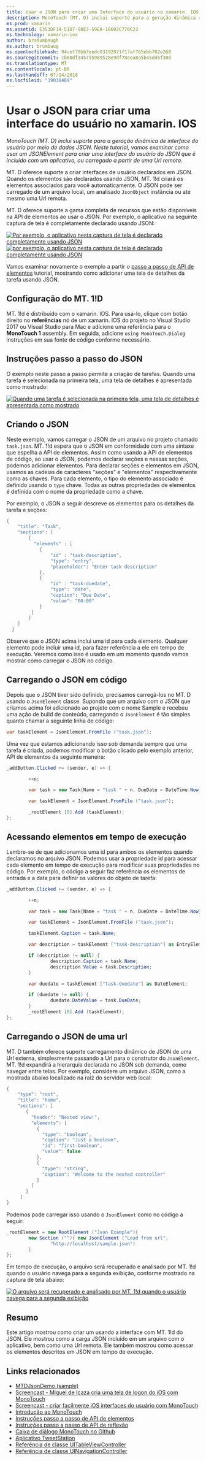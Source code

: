 ```yaml
---
title: Usar o JSON para criar uma Interface do usuário no xamarin. IOS
description: MonoTouch (MT. D) inclui suporte para a geração dinâmica de interface do usuário por meio de dados JSON. Neste tutorial, vamos examinar como usar um JSONElement para criar uma interface do usuário do JSON que é incluído com um aplicativo, ou carregado a partir de uma Url remota.
ms.prod: xamarin
ms.assetid: E353DF14-51D7-98E3-59EA-16683C770C23
ms.technology: xamarin-ios
author: bradumbaugh
ms.author: brumbaug
ms.openlocfilehash: 94cef78bb7eedc03192071f17af765ebb702e260
ms.sourcegitcommit: cb80df345795989528e9df78eea8a5b45d45f308
ms.translationtype: MT
ms.contentlocale: pt-BR
ms.lasthandoff: 07/14/2018
ms.locfileid: "39038489"
---
```

# <a name="using-json-to-create-a-user-interface-in-xamarinios"></a>Usar o JSON para criar uma interface do usuário no xamarin. IOS

_MonoTouch (MT. D) inclui suporte para a geração dinâmica de interface do usuário por meio de dados JSON. Neste tutorial, vamos examinar como usar um JSONElement para criar uma interface do usuário do JSON que é incluído com um aplicativo, ou carregado a partir de uma Url remota._

MT. D oferece suporte a criar interfaces de usuário declarados em JSON. Quando os elementos são declarados usando JSON, MT. 1!d criará os elementos associados para você automaticamente. O JSON pode ser carregado de um arquivo local, um analisado `JsonObject` instância ou até mesmo uma Url remota.

MT. D oferece suporte a gama completa de recursos que estão disponíveis na API de elementos ao usar o JSON. Por exemplo, o aplicativo na seguinte captura de tela é completamente declarado usando JSON:

[![](json-element-walkthrough-images/01-load-from-file.png "Por exemplo, o aplicativo nesta captura de tela é declarado completamente usando JSON")](json-element-walkthrough-images/01-load-from-file.png#lightbox) [![](json-element-walkthrough-images/01-load-from-file.png "por exemplo, o aplicativo nesta captura de tela é declarado completamente usando JSON")](json-element-walkthrough-images/01-load-from-file.png#lightbox)

Vamos examinar novamente o exemplo a partir o [passo a passo de API de elementos](~/ios/user-interface/monotouch.dialog/elements-api-walkthrough.md) tutorial, mostrando como adicionar uma tela de detalhes da tarefa usando JSON.

## <a name="setting-up-mtd"></a>Configuração do MT. 1!D

MT. 1!d é distribuído com o xamarin. IOS. Para usá-lo, clique com botão direito no **referências** nó de um xamarin. IOS do projeto no Visual Studio 2017 ou Visual Studio para Mac e adicione uma referência para o **MonoTouch 1** assembly. Em seguida, adicione `using MonoTouch.Dialog` instruções em sua fonte de código conforme necessário.

## <a name="json-walkthrough"></a>Instruções passo a passo do JSON

O exemplo neste passo a passo permite a criação de tarefas. Quando uma tarefa é selecionada na primeira tela, uma tela de detalhes é apresentada como mostrado:

 [![](json-element-walkthrough-images/03-task-list.png "Quando uma tarefa é selecionada na primeira tela, uma tela de detalhes é apresentada como mostrado")](json-element-walkthrough-images/03-task-list.png#lightbox)

## <a name="creating-the-json"></a>Criando o JSON

Neste exemplo, vamos carregar o JSON de um arquivo no projeto chamado `task.json`. MT. 1!d espera que o JSON em conformidade com uma sintaxe que espelha a API de elementos. Assim como usando a API de elementos de código, ao usar o JSON, podemos declarar seções e nessas seções, podemos adicionar elementos. Para declarar seções e elementos em JSON, usamos as cadeias de caracteres "seções" e "elementos" respectivamente como as chaves. Para cada elemento, o tipo do elemento associado é definido usando o `type` chave. Todas as outras propriedades de elementos é definida com o nome da propriedade como a chave.

Por exemplo, o JSON a seguir descreve os elementos para os detalhes da tarefa e seções:

```csharp
{
    "title": "Task",
    "sections": [
        {
          "elements" : [
            {
                "id" : "task-description",
                "type": "entry",
                "placeholder": "Enter task description"
            },
            {
                "id" : "task-duedate",
                "type": "date",
                "caption": "Due Date",
                "value": "00:00"
            }
         ]
        }
    ]
  }
```

Observe que o JSON acima inclui uma id para cada elemento. Qualquer elemento pode incluir uma id, para fazer referência a ele em tempo de execução. Veremos como isso é usado em um momento quando vamos mostrar como carregar o JSON no código.

## <a name="loading-the-json-in-code"></a>Carregando o JSON em código

Depois que o JSON tiver sido definido, precisamos carregá-los no MT. D usando o `JsonElement` classe. Supondo que um arquivo com o JSON que criamos acima foi adicionado ao projeto com o nome Sample e recebeu uma ação de build de conteúdo, carregando o `JsonElement` é tão simples quanto chamar a seguinte linha de código:

```csharp
var taskElement = JsonElement.FromFile ("task.json");
```

Uma vez que estamos adicionando isso sob demanda sempre que uma tarefa é criada, podemos modificar o botão clicado pelo exemplo anterior, API de elementos da seguinte maneira:

```csharp
_addButton.Clicked += (sender, e) => {

        ++n;

        var task = new Task{Name = "task " + n, DueDate = DateTime.Now};

        var taskElement = JsonElement.FromFile ("task.json");

        _rootElement [0].Add (taskElement);
};
```

## <a name="accessing-elements-at-runtime"></a>Acessando elementos em tempo de execução

Lembre-se de que adicionamos uma id para ambos os elementos quando declaramos no arquivo JSON. Podemos usar a propriedade id para acessar cada elemento em tempo de execução para modificar suas propriedades no código. Por exemplo, o código a seguir faz referência os elementos de entrada e a data para definir os valores do objeto de tarefa:

```csharp
_addButton.Clicked += (sender, e) => {

        ++n;

        var task = new Task{Name = "task " + n, DueDate = DateTime.Now};

        var taskElement = JsonElement.FromFile ("task.json");

        taskElement.Caption = task.Name;

        var description = taskElement ["task-description"] as EntryElement;

        if (description != null) {
                description.Caption = task.Name;
                description.Value = task.Description;       
        }

        var duedate = taskElement ["task-duedate"] as DateElement;

        if (duedate != null) {                
                duedate.DateValue = task.DueDate;
        }
        _rootElement [0].Add (taskElement);
};
```

## <a name="loading-json-from-a-url"></a>Carregando o JSON de uma url

MT. D também oferece suporte carregamento dinâmico de JSON de uma Url externa, simplesmente passando a Url para o construtor do `JsonElement`. MT. 1!d expandirá a hierarquia declarada no JSON sob demanda, como navegar entre telas. Por exemplo, considere um arquivo JSON, como a mostrada abaixo localizado na raiz do servidor web local:

```csharp
{
    "type": "root",
    "title": "home",
    "sections": [
       {
         "header": "Nested view!",
         "elements": [
           {
             "type": "boolean",
             "caption": "Just a boolean",
             "id": "first-boolean",
             "value": false
           },
           {
             "type": "string",
             "caption": "Welcome to the nested controller"
           }
         ]
       }
     ]
}
```

Podemos pode carregar isso usando o `JsonElement` como no código a seguir:

```csharp
_rootElement = new RootElement ("Json Example"){
        new Section (""){ new JsonElement ("Load from url",
                "http://localhost/sample.json")
        }
};
```

Em tempo de execução, o arquivo será recuperado e analisado por MT. 1!d quando o usuário navega para a segunda exibição, conforme mostrado na captura de tela abaixo:

 [![](json-element-walkthrough-images/04-json-web-example.png "O arquivo será recuperado e analisado por MT. 1!d quando o usuário navega para a segunda exibição")](json-element-walkthrough-images/04-json-web-example.png#lightbox)

## <a name="summary"></a>Resumo

Este artigo mostrou como criar um usando a interface com MT. 1!d do JSON. Ele mostrou como a carga JSON incluído em um arquivo com o aplicativo, bem como uma Url remota. Ele também mostrou como acessar os elementos descritos em JSON em tempo de execução.

## <a name="related-links"></a>Links relacionados

- [MTDJsonDemo (sample)](https://developer.xamarin.com/samples/MTDJsonDemo/)
- [Screencast - Miguel de Icaza cria uma tela de logon do iOS com MonoTouch](http://youtu.be/3butqB1EG0c)
- [Screencast - criar facilmente iOS interfaces do usuário com MonoTouch](http://youtu.be/j7OC5r8ZkYg)
- [Introdução ao MonoTouch](~/ios/user-interface/monotouch.dialog/index.md)
- [Instruções passo a passo de API de elementos](~/ios/user-interface/monotouch.dialog/elements-api-walkthrough.md)
- [Instruções passo a passo de API de reflexão](~/ios/user-interface/monotouch.dialog/reflection-api-walkthrough.md)
- [Caixa de diálogo MonoTouch no Github](https://github.com/migueldeicaza/MonoTouch.Dialog)
- [Aplicativo TweetStation](https://github.com/migueldeicaza/TweetStation)
- [Referência de classe UITableViewController](http://developer.apple.com/library/ios/#DOCUMENTATION/UIKit/Reference/UITableViewController_Class/Reference/Reference.html)
- [Referência de classe UINavigationController](http://developer.apple.com/library/ios/#documentation/UIKit/Reference/UINavigationController_Class/Reference/Reference.html)
